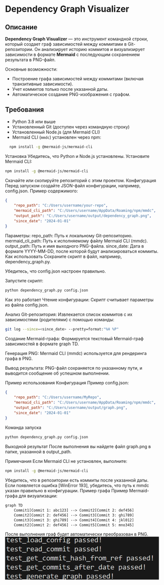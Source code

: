 # Dependency Graph Visualizer

## Описание

**Dependency Graph Visualizer** — это инструмент командной строки, который создает граф зависимостей между коммитами в Git-репозитории. Он анализирует историю коммитов и визуализирует зависимости в формате **Mermaid** с последующим сохранением результата в PNG-файл.

Основные возможности:
- Построение графа зависимостей между коммитами (включая транзитивные зависимости).
- Учет коммитов только после указанной даты.
- Автоматическое создание PNG-изображения с графом.

## Требования

- Python 3.8 или выше
- Установленный Git (доступен через командную строку)
- Установленный Node.js (для Mermaid CLI)
- Mermaid CLI (`mmdc`) установлен через npm:
```bash
  npm install -g @mermaid-js/mermaid-cli
```
Установка
Убедитесь, что Python и Node.js установлены.
Установите Mermaid CLI:
```bash
npm install -g @mermaid-js/mermaid-cli
```
Скачайте или скопируйте репозиторий с этим проектом.
Конфигурация
Перед запуском создайте JSON-файл конфигурации, например, config.json. Пример содержимого:

```json
{
    "repo_path": "C:/Users/username/your-repo",
    "mermaid_cli_path": "C:/Users/username/AppData/Roaming/npm/mmdc",
    "output_path": "C:/Users/username/output/dependency_graph.png",
    "since_date": "2024-01-01"
}
```
Параметры:
repo_path: Путь к локальному Git-репозиторию.
mermaid_cli_path: Путь к исполняемому файлу Mermaid CLI (mmdc).
output_path: Путь и имя выходного PNG-файла.
since_date: Дата в формате YYYY-MM-DD, после которой будут анализироваться коммиты.
Как использовать
Сохраните скрипт в файл, например, dependency_graph.py.

Убедитесь, что config.json настроен правильно.

Запустите скрипт:

```bash
python dependency_graph.py config.json
```
Как это работает
Чтение конфигурации: Скрипт считывает параметры из файла config.json.

Анализ Git-репозитория: Извлекается список коммитов с их зависимостями (родителями) с помощью команды:

```bash
git log --since=<since_date> --pretty=format:"%H %P"
```
Создание Mermaid-графа: Формируется текстовый Mermaid-граф зависимостей в формате graph TD.

Генерация PNG: Mermaid CLI (mmdc) используется для рендеринга графа в PNG.

Вывод результата: PNG-файл сохраняется по указанному пути, и выводится сообщение об успешном выполнении.

Пример использования
Конфигурация
Пример config.json:

```json
{
    "repo_path": "C:/Users/username/MyRepo",
    "mermaid_cli_path": "C:/Users/username/AppData/Roaming/npm/mmdc",
    "output_path": "C:/Users/username/output/graph.png",
    "since_date": "2024-01-01"
}
```
Команда запуска
```bash
python dependency_graph.py config.json
```
Выходной результат
После выполнения вы найдете файл graph.png в папке, указанной в output_path.

Примечания
Если Mermaid CLI не установлен, выполните:
```bash
npm install -g @mermaid-js/mermaid-cli
```
Убедитесь, что в репозитории есть коммиты после указанной даты.
Если появляется ошибка [WinError 193], убедитесь, что путь к mmdc указан правильно в конфигурации.
Пример графа
Пример Mermaid-графа для визуализации:

```mermaid
graph TD
    Commit1[Commit 1: abc123] --> Commit2[Commit 2: def456]
    Commit2[Commit 2: def456] --> Commit3[Commit 3: ghi789]
    Commit3[Commit 3: ghi789] --> Commit4[Commit 4: jkl012]
    Commit2[Commit 2: def456] --> Commit5[Commit 5: mno345]
```
После выполнения граф будет автоматически преобразован в PNG.
![Скриншот результата](photo/photo1.png)